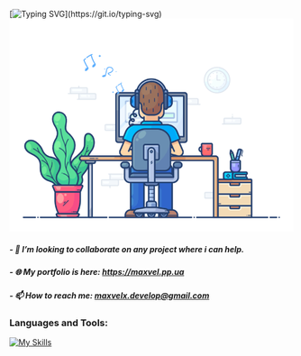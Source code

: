 [![Typing SVG](https://readme-typing-svg.demolab.com?font=Fira+Code&pause=1000&width=735&lines=%F0%9F%91%8B+Hi!+I'm+Maxvel!+I%E2%80%99m+develop+projects+on+VueJs+and+Laravel.)](https://git.io/typing-svg)
![alt text](https://github.com/Maxvelx/api_login_form/blob/main/220167426-0c5f630e-6d56-4617-9775-71c2bd025b4f.gif?raw=true)

##### - 🤝 I’m looking to collaborate on any project where i can help.
##### - 🌐 My portfolio is here: https://maxvel.pp.ua
##### - 📫 How to reach me: maxvelx.develop@gmail.com

### Languages and Tools:
[![My Skills](https://skillicons.dev/icons?i=js,html,css,vue,laravel,linux,php,postman,mysql,github,vite,git,linkedin&theme=light)](https://skillicons.dev)
